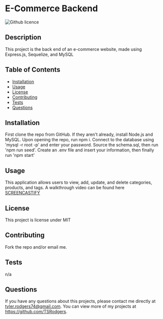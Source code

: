 # E-Commerce Backend
  ![Github licence](http://img.shields.io/badge/license-MIT-blue.svg)

  
  ## Description 
  This project is the back end of an e-commerce website, made using Express.js, Sequelize, and MySQL

  ## Table of Contents
  * [Installation](#installation)
  * [Usage](#usage)
  * [License](#license)
  * [Contributing](#contributing)
  * [Tests](#tests)
  * [Questions](#questions)
  
  ## Installation 
  First clone the repo from GitHub. If they aren't already, install Node.js and MySQL. Upon opening the repo, run npm i. Connect to the database using 'mysql -r root -p' and enter your password. Source the schema.sql, then run 'npm run seed'. Create an .env file and insert your information, then finally run 'npm start'

  ## Usage 
  This application allows users to view, add, update, and delete categories, products, and tags.
  A walkthrough video can be found here [SCREENCASTIFY](https://drive.google.com/file/d/12NKza8TmJ4Z6tBk-YRhYrVNgpa0YBLCv/view)

  ## License 
  This project is license under MIT

  ## Contributing 
  Fork the repo and/or email me.

  ## Tests
  n/a

  ## Questions
  If you have any questions about this projects, please contact me directly at tyler.rodgers74@gmail.com. You can view more of my projects at https://github.com/TSRodgers.
